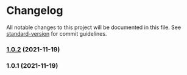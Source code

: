 # Changelog

All notable changes to this project will be documented in this file. See [standard-version](https://github.com/conventional-changelog/standard-version) for commit guidelines.

### [1.0.2](https://github.com/daliborgogic/nuxt3-interpolation/compare/v1.0.1...v1.0.2) (2021-11-19)

### 1.0.1 (2021-11-19)
